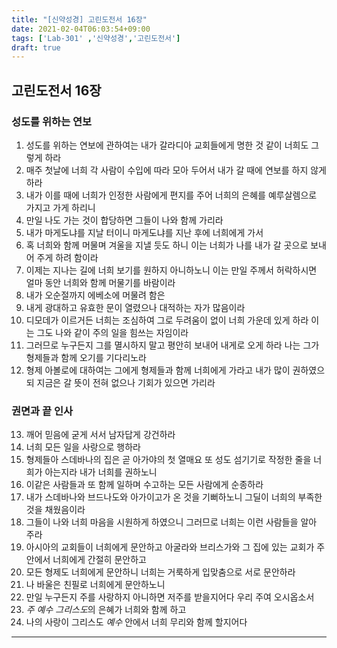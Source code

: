 ```yaml
---
title: "[신약성경] 고린도전서 16장"
date: 2021-02-04T06:03:54+09:00
tags: ['Lab-301' ,'신약성경','고린도전서']
draft: true
---
```

## 고린도전서 16장
### 성도를 위하는 연보
1. 성도를 위하는 연보에 관하여는 내가 갈라디아 교회들에게 명한 것 같이 너희도 그렇게 하라
2. 매주 첫날에 너희 각 사람이 수입에 따라 모아 두어서 내가 갈 때에 연보를 하지 않게 하라
3. 내가 이를 때에 너희가 인정한 사람에게 편지를 주어 너희의 은혜를 예루살렘으로 가지고 가게 하리니
4. 만일 나도 가는 것이 합당하면 그들이 나와 함께 가리라
5. 내가 마게도냐를 지날 터이니 마게도냐를 지난 후에 너희에게 가서
6. 혹 너희와 함께 머물며 겨울을 지낼 듯도 하니 이는 너희가 나를 내가 갈 곳으로 보내어 주게 하려 함이라
7. 이제는 지나는 길에 너희 보기를 원하지 아니하노니 이는 만일 주께서 허락하시면 얼마 동안 너희와 함께 머물기를 바람이라
8. 내가 오순절까지 에베소에 머물려 함은
9. 내게 광대하고 유효한 문이 열렸으나 대적하는 자가 많음이라
10. 디모데가 이르거든 너희는 조심하여 그로 두려움이 없이 너희 가운데 있게 하라 이는 그도 나와 같이 주의 일을 힘쓰는 자임이라
11. 그러므로 누구든지 그를 멸시하지 말고 평안히 보내어 내게로 오게 하라 나는 그가 형제들과 함께 오기를 기다리노라
12. 형제 아볼로에 대하여는 그에게 형제들과 함께 너희에게 가라고 내가 많이 권하였으되 지금은 갈 뜻이 전혀 없으나 기회가 있으면 가리라
### 권면과 끝 인사
13. 깨어 믿음에 굳게 서서 남자답게 강건하라
14. 너희 모든 일을 사랑으로 행하라
15. 형제들아 스데바나의 집은 곧 아가야의 첫 열매요 또 성도 섬기기로 작정한 줄을 너희가 아는지라 내가 너희를 권하노니
16. 이같은 사람들과 또 함께 일하며 수고하는 모든 사람에게 순종하라 
17. 내가 스데바나와 브드나도와 아가이고가 온 것을 기뻐하노니 그딜이 너희의 부족한 것을 채웠음이라
18. 그들이 나와 너희 마음을 시원하게 하였으니 그러므로 너희는 이런 사람들을 알아 주라
19. 아시아의 교회들이 너희에게 문안하고 아굴라와 브리스가와 그 집에 있는 교회가 주 안에서 너희에게 간절히 문안하고 
20. 모든 형제도 너희에게 문안하니 너희는 거룩하게 입맞춤으로 서로 문안하라
21. 나 바울은 친필로 너희에게 문안하노니
22. 만일 누구든지 주를 사랑하지 아니하면 저주를 받을지어다 우리 주여 오시옵소서
23. *주 예수 그리스도*의 은혜가 너희와 함께 하고
24. 나의 사랑이 그리스도 *예수* 안에서 너희 무리와 함께 할지어다
***
